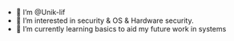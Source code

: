 - 👋 I’m @Unik-lif
- 👀 I’m interested in security & OS & Hardware security.
- 🌱 I’m currently learning basics to aid my future work in systems

<!---
Unik-lif/Unik-lif is a ✨ special ✨ repository because its `README.md` (this file) appears on your GitHub profile.
You can click the Preview link to take a look at your changes.
--->
